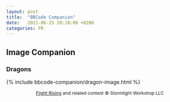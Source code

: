 ```yaml
---
layout: post
title:  "BBCode Companion"
date:   2021-06-25 20:10:06 +0200
categories: FR
---
```


## Image Companion
### Dragons
{% include bbcode-companion/dragon-image.html %}

<p style="font-size:12px;text-align:center;"><a href="https://www1.flightrising.com/">Flight Rising</a> and related content © Stormlight Workshop LLC</p>